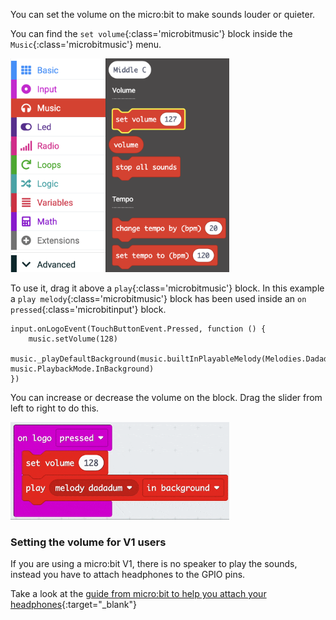You can set the volume on the micro:bit to make sounds louder or quieter.

You can find the `set volume`{:class='microbitmusic'} block inside the `Music`{:class='microbitmusic'} menu.

<img src="images/music-menu.png" alt="Music menu expanded showing the `set volume` block highlighted." width="350"/>

To use it, drag it above a `play`{:class='microbitmusic'} block.
In this example a `play melody`{:class='microbitmusic'} block has been used inside an `on pressed`{:class='microbitinput'} block.

```microbit
input.onLogoEvent(TouchButtonEvent.Pressed, function () {
    music.setVolume(128)
    music._playDefaultBackground(music.builtInPlayableMelody(Melodies.Dadadadum), music.PlaybackMode.InBackground)
})
```

You can increase or decrease the volume on the block. Drag the slider from left to right to do this.

<img src="images/volume-slider.gif" alt="Animation showing the drop down menu on the `on button pressed` block. Button B is chosen and the block is no longer greyed out." width="350"/>

### Setting the volume for V1 users

If you are using a micro:bit V1, there is no speaker to play the sounds, instead you have to attach headphones to the GPIO pins.

Take a look at the [guide from micro:bit to help you attach your headphones](https://makecode.microbit.org/projects/hack-your-headphones/make){:target="_blank"}